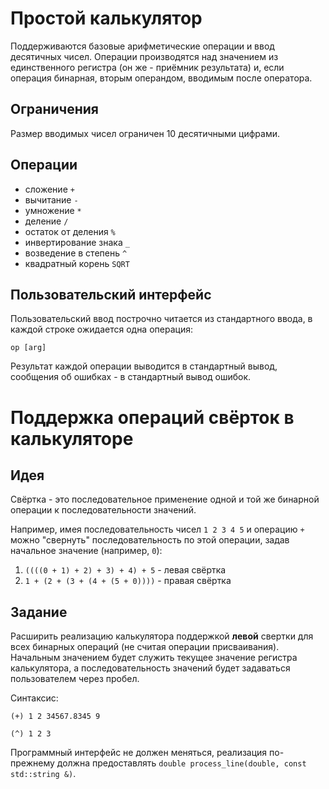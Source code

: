 # Простой калькулятор
Поддерживаются базовые арифметические операции и ввод десятичных чисел.
Операции производятся над значением из единственного регистра (он же - приёмник результата) и, если операция бинарная, вторым
операндом, вводимым после оператора.

## Ограничения
Размер вводимых чисел ограничен 10 десятичными цифрами.

## Операции
* сложение `+`
* вычитание `-`
* умножение `*`
* деление `/`
* остаток от деления `%`
* инвертирование знака `_`
* возведение в степень `^`
* квадратный корень `SQRT`

## Пользовательский интерфейс
Пользовательский ввод построчно читается из стандартного ввода, в каждой строке ожидается одна операция:
```
op [arg]
```
Результат каждой операции выводится в стандартный вывод, сообщения об ошибках - в стандартный вывод ошибок.

# Поддержка операций свёрток в калькуляторе
## Идея
Свёртка - это последовательное применение одной и той же бинарной операции к последовательности значений.

Например, имея последовательность чисел `1 2 3 4 5` и операцию `+` можно "свернуть" последовательность по этой операции, задав начальное значение (например, `0`):
1. `((((0 + 1) + 2) + 3) + 4) + 5` - левая свёртка
2. `1 + (2 + (3 + (4 + (5 + 0))))` - правая свёртка

## Задание
Расширить реализацию калькулятора поддержкой **левой** свертки для всех бинарных операций (не считая операции присваивания). Начальным значением будет служить текущее значение регистра калькулятора, а последовательность значений будет задаваться пользователем через пробел.

Синтаксис:
```
(+) 1 2 34567.8345 9
```
```
(^) 1 2 3
```

Программный интерфейс не должен меняться, реализация по-прежнему должна предоставлять `double process_line(double, const std::string &)`.
